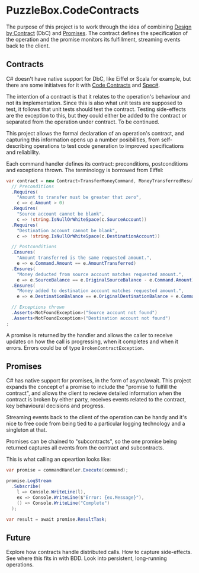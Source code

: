 # PuzzleBox.CodeContracts

The purpose of this project is to work through the idea of combining [Design by Contract](https://en.wikipedia.org/wiki/Design_by_contract) (DbC) and [Promises](https://en.wikipedia.org/wiki/Futures_and_promises).  The contract defines the specification of the operation and the promise monitors its fulfillment, streaming events back to the client.

## Contracts
C# doesn't have native support for DbC, like Eiffel or Scala for example, but there are some initiatves for it with [Code Contracts](https://docs.microsoft.com/en-us/dotnet/framework/debug-trace-profile/code-contracts) and [Spec#](https://en.wikipedia.org/wiki/Spec_Sharp).

The intention of a contract is that it relates to the operation's behaviour and not its implementation.  Since this is also what unit tests are supposed to test, it follows that unit tests should test the contract.  Testing side-effects are the exception to this, but they could either be added to the contract or separated from the operation under contract.  To be continued.

This project allows the formal declaration of an operation's contract, and capturing this information opens up a number posibilities, from self-describing operations to test code generation to improved specifications and reliability.

Each command handler defines its contract: preconditions, postconditions and exceptions thrown. The terminology is borrowed from Eiffel:

```c#
var contract = new Contract<TransferMoneyCommand, MoneyTransferredResult>()
  // Preconditions
  .Requires(
    "Amount to transfer must be greater that zero",
    c => c.Amount > 0)
  .Requires(
    "Source account cannot be blank",
    c => !string.IsNullOrWhiteSpace(c.SourceAccount))
  .Requires(
    "Destination account cannot be blank",
    c => !string.IsNullOrWhiteSpace(c.DestinationAccount))

  // Postconditions
  .Ensures(
    "Amount transferred is the same requested amount.",
    e => e.Command.Amount == e.AmountTransferred)
  .Ensures(
    "Money deducted from source account matches requested amount.",
    e => e.SourceBalance == e.OriginalSourceBalance - e.Command.Amount)
  .Ensures(
    "Money added to destination account matches requested amount.",
    e => e.DestinationBalance == e.OriginalDestinationBalance + e.Command.Amount)

  // Exceptions thrown
  .Asserts<NotFoundException>("Source account not found")
  .Asserts<NotFoundException>("Destination account not found")
;
```

A promise is returned by the handler and allows the caller to receive updates on how the call is progressing, when it completes and when it errors.  Errors could be of type `BrokenContractException`.

## Promises
C# has native support for promises, in the form of async/await.  This project expands the concept of a promise to include the "promise to fulfill the contract", and allows the client to recieve detailed information when the contract is broken by either party, receives events related to the contract, key behavioural decisions and progress.

Streaming events back to the client of the operation can be handy and it's nice to free code from being tied to a particular logging technology and a singleton at that.

Promises can be chained to "subcontracts", so the one promise being returned captures all events from the contract and subcontracts.

This is what calling an opeartion looks like:

```c#
var promise = commandHandler.Execute(command);

promise.LogStream
  .Subscribe(
    l => Console.WriteLine(l),
    ex => Console.WriteLine($"Error: {ex.Message}"),
    () => Console.WriteLine("Complete")
  );

var result = await promise.ResultTask;
```

## Future
Explore how contracts handle distributed calls.
How to capture side-effects.
See where this fits in with BDD.
Look into persistent, long-running operations.

